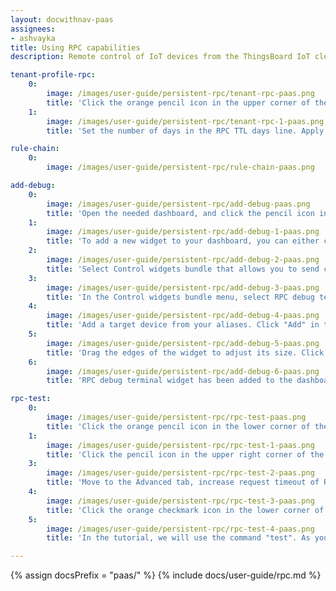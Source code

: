 ```yaml
---
layout: docwithnav-paas
assignees:
- ashvayka
title: Using RPC capabilities
description: Remote control of IoT devices from the ThingsBoard IoT cloud using RPC feature

tenant-profile-rpc:
    0:
        image: /images/user-guide/persistent-rpc/tenant-rpc-paas.png
        title: 'Click the orange pencil icon in the upper corner of the screen to enter dashboard edit mode.'
    1:
        image: /images/user-guide/persistent-rpc/tenant-rpc-1-paas.png
        title: 'Set the number of days in the RPC TTL days line. Apply changes by clicking the orange checkmark icon in the upper right corner of the page.'

rule-chain:
    0:
        image: /images/user-guide/persistent-rpc/rule-chain-paas.png

add-debug:
    0:
        image: /images/user-guide/persistent-rpc/add-debug-paas.png
        title: 'Open the needed dashboard, and click the pencil icon in the lower right corner of the screen to enter dashboard edit mode.'
    1:
        image: /images/user-guide/persistent-rpc/add-debug-1-paas.png
        title: 'To add a new widget to your dashboard, you can either click the big button in the centre of the screen, or select "Add new widget" from the drop-up menu in the lower right corner of the screen.'
    2:
        image: /images/user-guide/persistent-rpc/add-debug-2-paas.png
        title: 'Select Control widgets bundle that allows you to send commands to devices.'
    3:
        image: /images/user-guide/persistent-rpc/add-debug-3-paas.png
        title: 'In the Control widgets bundle menu, select RPC debug terminal in the lower right corner of the bundle.'
    4:
        image: /images/user-guide/persistent-rpc/add-debug-4-paas.png
        title: 'Add a target device from your aliases. Click "Add" in the lower corner of the dialog window.'
    5:
        image: /images/user-guide/persistent-rpc/add-debug-5-paas.png
        title: 'Drag the edges of the widget to adjust its size. Click the checkmark in the lower right corner of the page to save all applied changes.'
    6:
        image: /images/user-guide/persistent-rpc/add-debug-6-paas.png
        title: 'RPC debug terminal widget has been added to the dashboard.'

rpc-test:
    0:
        image: /images/user-guide/persistent-rpc/rpc-test-paas.png
        title: 'Click the orange pencil icon in the lower corner of the screen to enter dashboard edit mode.'
    1:
        image: /images/user-guide/persistent-rpc/rpc-test-1-paas.png
        title: 'Click the pencil icon in the upper right corner of the RPC debug terminal to enter widget edit mode.'
    3:
        image: /images/user-guide/persistent-rpc/rpc-test-2-paas.png
        title: 'Move to the Advanced tab, increase request timeout of RPC and check the box "RPC request persistent" to enable it. Click the orange checkmark icon in the upper corner of the window to apply the changes.'
    4:
        image: /images/user-guide/persistent-rpc/rpc-test-3-paas.png
        title: 'Click the orange checkmark icon in the lower corner of the screen to save all applied changes.'
    5:
        image: /images/user-guide/persistent-rpc/rpc-test-4-paas.png
        title: 'In the tutorial, we will use the command "test". As you can see, the response contains RPC ID.'

---
```


{% assign docsPrefix = "paas/" %}
{% include docs/user-guide/rpc.md %}
